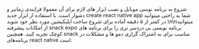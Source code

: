 شروع به برنامه نوسی موبایل و نصب ابزار های لازم برای آن معمولا فرایندی زمانبر و دشوار است. با استفاده از ابزار جدید create react native app شما به راحتی میتوانید در کمتر از ۵ دقیقه آماده برای شروع ساخت اپلیکیشین مورد نظر خود شوید.\n\nمیتوانید از امکانات پیشرفته  snack expo  برنامه نویسی بی دردسر تری را برای  برنامه های کوچک تجربه کنید. همچنین snack مناسب برای به اشتراک گزاری دمو ها و مشکلات در برنامه‌های react native است.